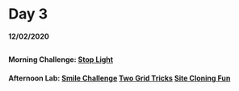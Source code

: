 # Day 3
__12/02/2020__

##

###

###

###

#### Morning Challenge: [Stop Light](https://trevor-r-allen.github.io/stoplight/)
#### Afternoon Lab: [Smile Challenge](https://trevor-r-allen.github.io/smile-challenge/) [Two Grid Tricks](https://trevor-r-allen.github.io/two-grid-tricks/) [Site Cloning Fun](https://trevor-r-allen.github.io/site-cloning-fun/)

